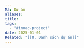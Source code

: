 ```yaml
---
Mã: Dự án
aliases: 
title: 
tags:
  - "#inoac-project"
date: 2025-01-01
Related: "[[0. Danh sách dự án]]"
---
```

